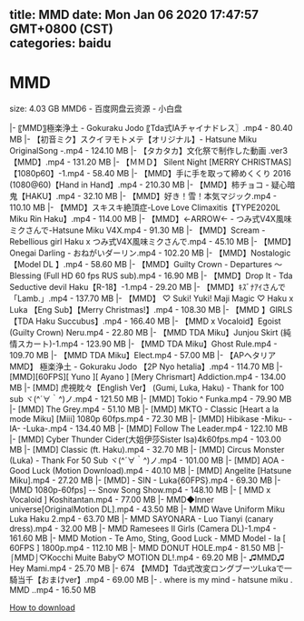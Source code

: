 
title: MMD
date: Mon Jan 06 2020 17:47:57 GMT+0800 (CST)    
categories: baidu
---

# MMD
size: 4.03 GB
 MMD6 - 百度网盘云资源 - 小白盘
 
|- 〖MMD〗極楽浄土 - Gokuraku Jodo 〖Tda式IAチャイナドレス〗.mp4 - 80.40 MB
|- 【初音ミク】スクイヲモトメテ【オリジナル】- Hatsune Miku OriginalSong -.mp4 - 124.10 MB
|- 【タカタカ】文化祭で制作した動画 .ver3【MMD】.mp4 - 131.20 MB
|- 【ＭＭＤ】 Silent Night [MERRY CHRISTMAS]【1080p60】-1.mp4 - 58.40 MB
|- 【MMD】手に手を取って締めくくり 2016 (1080@60)【Hand in Hand】.mp4 - 210.30 MB
|- 【MMD】柿チョコ - 疑心暗鬼【HAKU】.mp4 - 32.10 MB
|- 【MMD】好き！雪！本気マジック.mp4 - 110.10 MB
|- 【MMD】スキスキ絶頂症-Love Love Climaxitis【TYPE2020L Miku Rin Haku】.mp4 - 114.00 MB
|- 【MMD】←ARROW← - つみ式V4X風味ミクさんで-Hatsune Miku V4X.mp4 - 91.30 MB
|- 【MMD】Scream - Rebellious girl Haku x つみ式V4X風味ミクさんで.mp4 - 45.10 MB
|- 【MMD】Onegai Darling - おねがいダーリン.mp4 - 102.20 MB
|- 【MMD】Nostalogic 【Model DL 】.mp4 - 58.60 MB
|- 【MMD】Guilty Crown - Departures ～ Blessing (Full HD   60 fps   RUS sub).mp4 - 16.90 MB
|- 【MMD】Drop It - Tda Seductive devil Haku【R-18】-1.mp4 - 29.20 MB
|- 【MMD】ｷｽﾞﾅｱｲさんで「Lamb.」.mp4 - 137.70 MB
|- 【MMD】 ♡ Suki! Yuki! Maji Magic ♡ Haku x Luka 【Eng Sub】【Merry Christmas!】.mp4 - 108.30 MB
|- 【MMD 】GIRLS【TDA Haku Succubus】.mp4 - 166.40 MB
|- 【MMD x Vocaloid】Egoist (Guilty Crown) Neru.mp4 - 22.80 MB
|- 【MMD TDA Miku】Junjou Skirt (純情スカート)-1.mp4 - 123.90 MB
|- 【MMD TDA Miku】Ghost Rule.mp4 - 109.70 MB
|- 【MMD TDA Miku】Elect.mp4 - 57.00 MB
|- 【APヘタリアMMD】 極楽浄土 - Gokuraku Jodo 【2P Nyo hetalia】.mp4 - 114.70 MB
|- [MMD][60FPS][ Yuno ][ Ayano ] [Mery Chrismart]  Addiction.mp4 - 134.00 MB
|- [MMD] 虎視眈々【English Ver】 (Gumi, Luka, Haku) - Thank for 100 sub ヾ(^´∀｀^)ノ.mp4 - 121.50 MB
|- [MMD] Tokio ^ Funka.mp4 - 79.90 MB
|- [MMD] The Grey.mp4 - 51.10 MB
|- [MMD] MKTO - Classic [Heart a la mode Miku] [Miii]  1080p 60fps.mp4 - 72.30 MB
|- [MMD] Hibikase -Miku- -IA- -Luka-.mp4 - 134.40 MB
|- [MMD] Follow The Leader.mp4 - 122.10 MB
|- [MMD] Cyber Thunder Cider(大姐伊莎Sister Isa)4k60fps.mp4 - 103.00 MB
|- [MMD] Classic (ft. Haku).mp4 - 32.70 MB
|- [MMD] Circus Monster (Luka) - Thank For 50 Sub ヾ(^´∀｀^)ノ.mp4 - 101.00 MB
|- [MMD] AOA - Good Luck (Motion Download).mp4 - 40.10 MB
|- [MMD] Angelite [Hatsune Miku].mp4 - 27.20 MB
|- [MMD] - SIN - Luka{60FPS}.mp4 - 69.30 MB
|- [MMD 1080p-60fps] -- Snow Song Show.mp4 - 148.10 MB
|- [ MMD x Vocaloid ] Koshitantan.mp4 - 77.00 MB
|- MMD◆Inner universe[OriginalMotion DL].mp4 - 43.50 MB
|- MMD Wave Uniform Miku Luka Haku 2.mp4 - 63.70 MB
|- MMD SAYONARA - Luo Tianyi (canary dress).mp4 - 32.00 MB
|- MMD Ramesees II Girls (Camera DL)-1.mp4 - 161.60 MB
|- MMD Motion - Te Amo, Sting, Good Luck - MMD Model - Ia [ 60FPS ] 1800p.mp4 - 112.10 MB
|- MMD DONUT HOLE.mp4 - 81.50 MB
|- ⌠MMD⌡♡Kocchi Muite Baby♡ MOTION DL!.mp4 - 69.20 MB
|- ♫MMD♫ Hey Mami.mp4 - 25.70 MB
|- 674  【MMD】Tda式改変ロングブーツLukaで一騎当千【おまけver】.mp4 - 69.00 MB
|- . where is my mind - hatsune miku . MMD ..mp4 - 16.50 MB

[How to download](https://bpcam.bemobtrk.com/go/2ceec3aa-1ca2-46d6-b9ff-aaa5c184517c?jno=4290)